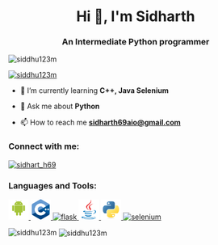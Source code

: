 <h1 align="center">Hi 👋, I'm Sidharth</h1>
<h3 align="center">An Intermediate Python programmer</h3>

<p align="left"> <img src="https://komarev.com/ghpvc/?username=siddhu123m&label=Profile%20views&color=0e75b6&style=flat" alt="siddhu123m" /> </p>

<p align="left"> <a href="https://github.com/ryo-ma/github-profile-trophy"><img src="https://github-profile-trophy.vercel.app/?username=siddhu123m" alt="siddhu123m" /></a> </p>

- 🌱 I’m currently learning **C++, Java Selenium**

- 💬 Ask me about **Python**

- 📫 How to reach me **sidharth69aio@gmail.com**

<h3 align="left">Connect with me:</h3>
<p align="left">
<a href="https://instagram.com/sidhart_h69" target="blank"><img align="center" src="https://raw.githubusercontent.com/rahuldkjain/github-profile-readme-generator/master/src/images/icons/Social/instagram.svg" alt="sidhart_h69" height="30" width="40" /></a>
</p>

<h3 align="left">Languages and Tools:</h3>
<p align="left"> <a href="https://developer.android.com" target="_blank" rel="noreferrer"> <img src="https://raw.githubusercontent.com/devicons/devicon/master/icons/android/android-original-wordmark.svg" alt="android" width="40" height="40"/> </a> <a href="https://www.w3schools.com/cpp/" target="_blank" rel="noreferrer"> <img src="https://raw.githubusercontent.com/devicons/devicon/master/icons/cplusplus/cplusplus-original.svg" alt="cplusplus" width="40" height="40"/> </a> <a href="https://flask.palletsprojects.com/" target="_blank" rel="noreferrer"> <img src="https://www.vectorlogo.zone/logos/pocoo_flask/pocoo_flask-icon.svg" alt="flask" width="40" height="40"/> </a> <a href="https://www.java.com" target="_blank" rel="noreferrer"> <img src="https://raw.githubusercontent.com/devicons/devicon/master/icons/java/java-original.svg" alt="java" width="40" height="40"/> </a> <a href="https://www.python.org" target="_blank" rel="noreferrer"> <img src="https://raw.githubusercontent.com/devicons/devicon/master/icons/python/python-original.svg" alt="python" width="40" height="40"/> </a> <a href="https://www.selenium.dev" target="_blank" rel="noreferrer"> <img src="https://raw.githubusercontent.com/detain/svg-logos/780f25886640cef088af994181646db2f6b1a3f8/svg/selenium-logo.svg" alt="selenium" width="40" height="40"/> </a> </p>

<p><img align="left" src="https://github-readme-stats.vercel.app/api/top-langs?username=siddhu123m&show_icons=true&locale=en&layout=compact" alt="siddhu123m" /></p>

<p>&nbsp;<img align="center" src="https://github-readme-stats.vercel.app/api?username=siddhu123m&show_icons=true&locale=en" alt="siddhu123m" /></p>
